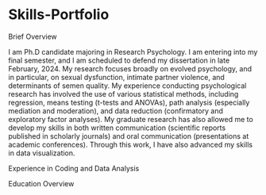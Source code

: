 # Skills-Portfolio

Brief Overview

I am Ph.D candidate majoring in Research Psychology. I am entering into my final semester, and I am scheduled to defend my dissertation in late February, 2024. My research focuses broadly on evolved psychology, and in particular, on sexual dysfunction, intimate partner violence, and determinants of semen quality. My experience conducting psychological research has involved the use of various statistical methods, including regression, means testing (t-tests and ANOVAs), path analysis (especially mediation and moderation), and data reduction (confirmatory and exploratory factor analyses). My graduate research has also allowed me to develop my skills in both written communication (scientific reports published in scholarly journals) and oral communication (presentations at academic conferences). Through this work, I have also advanced my skills in data visualization.  

Experience in Coding and Data Analysis



Education Overview
